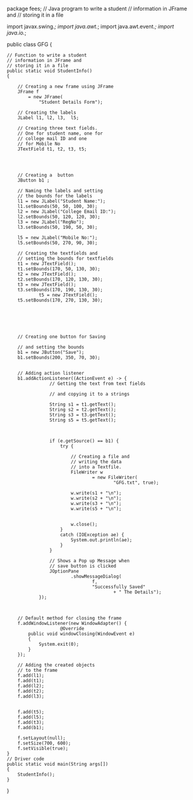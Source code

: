 package fees;
// Java program to write a student
// information in JFrame and
// storing it in a file

import javax.swing.*;
import java.awt.*;
import java.awt.event.*;
import java.io.*;

public class GFG {

	// Function to write a student
	// information in JFrame and
	// storing it in a file
	public static void StudentInfo()
	{

		// Creating a new frame using JFrame
		JFrame f
			= new JFrame(
				"Student Details Form");

		// Creating the labels
		JLabel l1, l2, l3,  l5;

		// Creating three text fields.
		// One for student name, one for
		// college mail ID and one
		// for Mobile No
		JTextField t1, t2, t3, t5;

                
		

		// Creating a  button
		JButton b1 ;

		// Naming the labels and setting
		// the bounds for the labels
		l1 = new JLabel("Student Name:");
		l1.setBounds(50, 50, 100, 30);
		l2 = new JLabel("College Email ID:");
		l2.setBounds(50, 120, 120, 30);
		l3 = new JLabel("RegNo");
		l3.setBounds(50, 190, 50, 30);
		
		l5 = new JLabel("Mobile No:");
		l5.setBounds(50, 270, 90, 30);

		// Creating the textfields and
		// setting the bounds for textfields
		t1 = new JTextField();
		t1.setBounds(170, 50, 130, 30);
		t2 = new JTextField();
		t2.setBounds(170, 120, 130, 30);
		t3 = new JTextField();
		t3.setBounds(170, 190, 130, 30);
                t5 = new JTextField();
		t5.setBounds(170, 270, 130, 30);
                
		
		

		

		// Creating one button for Saving
		
		// and setting the bounds
		b1 = new JButton("Save");
		b1.setBounds(200, 350, 70, 30);
		

		// Adding action listener
		b1.addActionListener((ActionEvent e) -> {
                    // Getting the text from text fields
                    
                    // and copying it to a strings
                    
                    String s1 = t1.getText();
                    String s2 = t2.getText();
                    String s3 = t3.getText();
                    String s5 = t5.getText();
                    
                    
                    
                    if (e.getSource() == b1) {
                        try {
                            
                            // Creating a file and
                            // writing the data
                            // into a Textfile.
                            FileWriter w
                                    = new FileWriter(
                                            "GFG.txt", true);
                            
                            w.write(s1 + "\n");
                            w.write(s2 + "\n");
                            w.write(s3 + "\n");
                            w.write(s5 + "\n");
                            
                            
                            w.close();
                        }
                        catch (IOException ae) {
                            System.out.println(ae);
                        }
                    }
                    
                    // Shows a Pop up Message when
                    // save button is clicked
                    JOptionPane
                            .showMessageDialog(
                                    f,
                                    "Successfully Saved"
                                            + " The Details");
                });


		
		// Default method for closing the frame
		f.addWindowListener(new WindowAdapter() {
                        @Override
			public void windowClosing(WindowEvent e)
			{
				System.exit(0);
			}
		});

		// Adding the created objects
		// to the frame
		f.add(l1);
		f.add(t1);
		f.add(l2);
		f.add(t2);
		f.add(l3);
               		
		
		f.add(t5);
		f.add(l5);
		f.add(t3);
		f.add(b1);
		
		f.setLayout(null);
		f.setSize(700, 600);
		f.setVisible(true);
	}
	// Driver code
	public static void main(String args[])
	{
		StudentInfo();
	}
}
